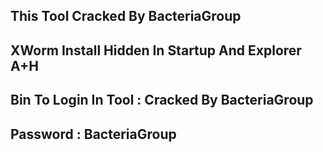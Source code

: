 ## This Tool Cracked By BacteriaGroup
## XWorm Install Hidden In Startup And Explorer A+H
## Bin To Login In Tool : Cracked By BacteriaGroup
## Password : BacteriaGroup
